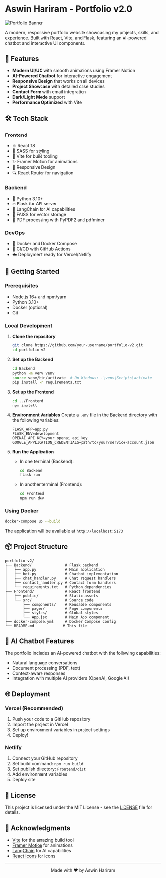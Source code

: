 # Aswin Hariram - Portfolio v2.0

![Portfolio Banner](https://via.placeholder.com/1200x400/1a1a2e/e94560?text=Aswin+Hariram+Portfolio)

A modern, responsive portfolio website showcasing my projects, skills, and experience. Built with React, Vite, and Flask, featuring an AI-powered chatbot and interactive UI components.

## 🚀 Features

- **Modern UI/UX** with smooth animations using Framer Motion
- **AI-Powered Chatbot** for interactive engagement
- **Responsive Design** that works on all devices
- **Project Showcase** with detailed case studies
- **Contact Form** with email integration
- **Dark/Light Mode** support
- **Performance Optimized** with Vite

## 🛠️ Tech Stack

### Frontend
- ⚛️ React 18
- 🎨 SASS for styling
- 🚀 Vite for build tooling
- ✨ Framer Motion for animations
- 📱 Responsive Design
- 🔍 React Router for navigation

### Backend
- 🐍 Python 3.10+
- 🔥 Flask for API server
- 🤖 LangChain for AI capabilities
- 🧠 FAISS for vector storage
- 📄 PDF processing with PyPDF2 and pdfminer

### DevOps
- 🐳 Docker and Docker Compose
- 🔄 CI/CD with GitHub Actions
- ☁️ Deployment ready for Vercel/Netlify

## 🚀 Getting Started

### Prerequisites

- Node.js 16+ and npm/yarn
- Python 3.10+
- Docker (optional)
- Git

### Local Development

1. **Clone the repository**
   ```bash
   git clone https://github.com/your-username/portfolio-v2.git
   cd portfolio-v2
   ```

2. **Set up the Backend**
   ```bash
   cd Backend
   python -m venv venv
   source venv/bin/activate  # On Windows: .\venv\Scripts\activate
   pip install -r requirements.txt
   ```

3. **Set up the Frontend**
   ```bash
   cd ../Frontend
   npm install
   ```

4. **Environment Variables**
   Create a `.env` file in the Backend directory with the following variables:
   ```
   FLASK_APP=app.py
   FLASK_ENV=development
   OPENAI_API_KEY=your_openai_api_key
   GOOGLE_APPLICATION_CREDENTIALS=path/to/your/service-account.json
   ```

5. **Run the Application**
   - In one terminal (Backend):
     ```bash
     cd Backend
     flask run
     ```
   - In another terminal (Frontend):
     ```bash
     cd Frontend
     npm run dev
     ```

### Using Docker

```bash
docker-compose up --build
```

The application will be available at `http://localhost:5173`

## 📦 Project Structure

```
portfolio-v2/
├── Backend/               # Flask backend
│   ├── app.py             # Main application
│   ├── bot.py             # Chatbot implementation
│   ├── chat_handler.py    # Chat request handlers
│   ├── contact_handler.py # Contact form handlers
│   └── requirements.txt   # Python dependencies
├── Frontend/              # React frontend
│   ├── public/            # Static assets
│   └── src/               # Source code
│       ├── components/    # Reusable components
│       ├── pages/         # Page components
│       ├── styles/        # Global styles
│       └── App.jsx        # Main App component
├── docker-compose.yml     # Docker Compose config
└── README.md             # This file
```

## 🤖 AI Chatbot Features

The portfolio includes an AI-powered chatbot with the following capabilities:

- Natural language conversations
- Document processing (PDF, text)
- Context-aware responses
- Integration with multiple AI providers (OpenAI, Google AI)

## 🌐 Deployment

### Vercel (Recommended)

1. Push your code to a GitHub repository
2. Import the project in Vercel
3. Set up environment variables in project settings
4. Deploy!

### Netlify
1. Connect your GitHub repository
2. Set build command: `npm run build`
3. Set publish directory: `Frontend/dist`
4. Add environment variables
5. Deploy site

## 📝 License

This project is licensed under the MIT License - see the [LICENSE](LICENSE) file for details.

## 🙏 Acknowledgments

- [Vite](https://vitejs.dev/) for the amazing build tool
- [Framer Motion](https://www.framer.com/motion/) for animations
- [LangChain](https://www.langchain.com/) for AI capabilities
- [React Icons](https://react-icons.github.io/react-icons/) for icons

---

<div align="center">
  Made with ❤️ by Aswin Hariram
</div>
